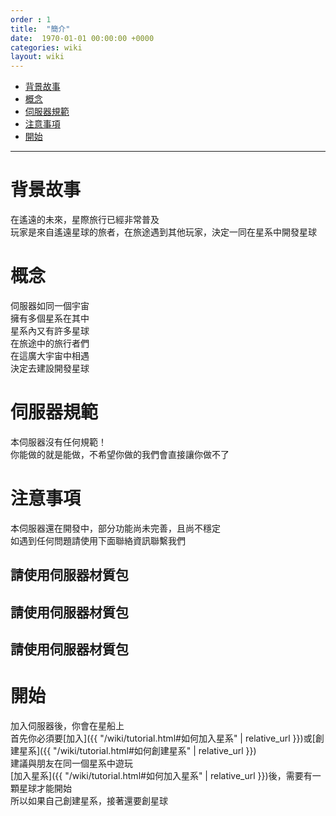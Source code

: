 ```yaml
---
order : 1
title:  "簡介"
date:  1970-01-01 00:00:00 +0000
categories: wiki
layout: wiki
---
```


- [背景故事](#背景故事)
- [概念](#概念)
- [伺服器規範](#伺服器規範)
- [注意事項](#注意事項)
- [開始](#開始)

---

# 背景故事

在遙遠的未來，星際旅行已經非常普及  
玩家是來自遙遠星球的旅者，在旅途遇到其他玩家，決定一同在星系中開發星球

# 概念

伺服器如同一個宇宙  
擁有多個星系在其中  
星系內又有許多星球  
在旅途中的旅行者們  
在這廣大宇宙中相遇  
決定去建設開發星球  

# 伺服器規範

本伺服器沒有任何規範！  
你能做的就是能做，不希望你做的我們會直接讓你做不了

# 注意事項

本伺服器還在開發中，部分功能尚未完善，且尚不穩定  
如遇到任何問題請使用下面聯絡資訊聯繫我們

## 請使用伺服器材質包

## 請使用伺服器材質包

## 請使用伺服器材質包

# 開始

加入伺服器後，你會在星船上  
首先你必須要[加入]({{ "/wiki/tutorial.html#如何加入星系" | relative_url }})或[創建星系]({{ "/wiki/tutorial.html#如何創建星系" | relative_url }})  
建議與朋友在同一個星系中遊玩  
[加入星系]({{ "/wiki/tutorial.html#如何加入星系" | relative_url }})後，需要有一顆星球才能開始  
所以如果自己創建星系，接著還要創星球  

